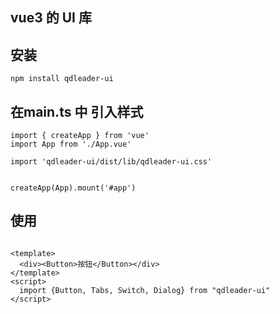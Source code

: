 ## vue3 的 UI 库

## 安装

```
npm install qdleader-ui
```
## 在main.ts 中 引入样式
```
import { createApp } from 'vue'
import App from './App.vue'

import 'qdleader-ui/dist/lib/qdleader-ui.css'


createApp(App).mount('#app')
```

## 使用

```

<template>
  <div><Button>按钮</Button></div>
</template>
<script>
  import {Button, Tabs, Switch, Dialog} from "qdleader-ui"
</script>

```